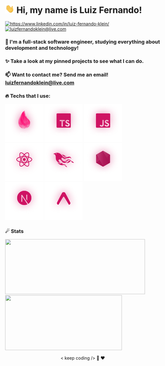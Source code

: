  # <img width="30" src="./.github/hi.gif" /> Hi, my name is Luiz Fernando!
<p align="left">
  <a href="https://www.linkedin.com/in/luiz-fernando-klein/">
    <img alt="https://www.linkedin.com/in/luiz-fernando-klein/" src="https://img.shields.io/badge/Luiz%20Fernando-CF1363?style=flat&logo=linkedin&logoColor=white" />
  </a>
  <a href="mailto:luizfernandoklein@live.com">
    <img alt="luizfernandoklein@live.com" src="https://img.shields.io/badge/luizfernandoklein@live.com-CF1363?style=flat&logo=gmail&logoColor=white" />
  </a>
</p>

### 🔭 I'm a full-stack software engineer, studying everything about development and technology!

### ✨ Take a look at my pinned projects to see what I can do.

### 📫 Want to contact me? Send me an email! **luizfernandoklein@live.com**

### 🔥 Techs that I use:

<p>
  <img width="24.6%" height="24.6%" alt="Elixir" src="./.github/elixir.png" />
  <img width="24.6%" height="24.6%" alt="Typescript" src="./.github/typescript.png" />
  <img width="24.6%" height="24.6%" alt="Javascript" src="./.github/javascript.png" />
  <img width="24.6%" height="24.6%" alt="React" src="./.github/react.png" />
  <img width="24.6%" height="24.6%" alt="Phoenix" src="./.github/phoenix.png" />
  <img width="24.6%" height="24.6%" alt="Node.js" src="./.github/nodejs.png" />
  <img width="24.6%" height="24.6%" alt="Next.js" src="./.github/nextjs.png" />
  <img width="24.6%" height="24.6%" alt="Expo" src="./.github/expo.png" />
</p>

### ☄ Stats

<p>
  <img width="453.5" height="178.66" src="https://github-readme-stats.vercel.app/api?username=LuizFerK&bg_color=ffffff13&text_color=fff&title_color=f21170&border_radius=10&border_color=00000000&show_icons=true&icon_color=914BAF" />

  <img width="378.95" height="178.64" src="https://github-readme-stats.vercel.app/api/top-langs/?username=LuizFerK&hide=Java,Ruby,Objective-C&layout=compact&bg_color=ffffff13&text_color=fff&title_color=f21170&border_radius=10&border_color=00000000" />
</p>

<p align="center">
	< keep coding /> 🚀 ❤️
</p>
